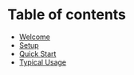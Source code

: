 # Table of contents

- [Welcome](README.md)
- [Setup](setup.md)
- [Quick Start](quick-start.md)
- [Typical Usage](typical-usage.md)
